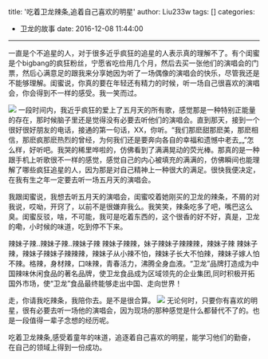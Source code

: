 title: '吃着卫龙辣条,追着自己喜欢的明星'
author: Liu233w
tags: []
categories:
  - 卫龙的故事
date: 2016-12-08 11:44:00
---
一直是个不追星的人，对于很多近乎疯狂的追星的人表示真的理解不了。有个闺蜜是个bigbang的疯狂粉丝，宁愿省吃俭用几个月，然后去买一张他们的演唱会的门票，然后心满意足的跟我来分享她因为听了一场偶像的演唱会的快乐，尽管我还是不能够理解。闺蜜说，你真的要在年轻还有精力的时候，听一场自己很喜欢的演唱会，你会得到不一样的感受。我一笑而过。
<!--more-->
<image src ="/img/16.jpg">
一段时间内，我近乎疯狂的爱上了五月天的所有歌，感觉那是一种特别正能量的存在，那时候脑子里还是觉得没有必要去听他们的演唱会。直到那天，接到一个很好很好朋友的电话，接通的第一句话，XX，你听。“我们那麽甜那麽美，那麽相信，那麽疯那麽热烈的曾经，为何我们还是要奔向各自的幸福和遗憾中老去„„”怎么样，好听吧。我哭的稀里哗啦的，仿佛看到了满满晃动的荧光棒。那真的是一种跟手机上听歌很不一样的感觉，感觉自己的内心被填充的满满的，仿佛瞬间也能理解了哪些疯狂追星的人，因为那是对自己精神上一种很大的满足。很快我便决定，在我有生之年一定要去听一场五月天的演唱会。

我跟闺蜜说，我想去听五月天的演唱会，闺蜜咬着她刚买的卫龙的辣条，不屑的对我说，哎呦，开窍了，以前不是很嫌弃我么。我笑笑，辣条吃多了吧，嘴巴这么臭。闺蜜反驳，啥，不可能，我可是吃着东西的，这个很香的好不好，真是，卫龙的嘞，小时候的味道，吃到停不下来。

辣妹子辣..辣妹子辣..辣妹子辣 辣妹子辣辣，妹子辣妹子辣辣辣，辣妹子辣 辣妹子辣，辣妹子辣妹子辣辣辣，辣妹子从小辣不怕，辣妹子长大不怕辣，辣妹子嫁人怕不辣。格辣，身材辣，口味辣，青春活力，沸腾全身血液。“卫龙”品牌打造成为中国辣味休闲食品的著名品牌，使卫龙食品成为区域领先的企业集团,同时积极开拓国外市场，使“卫龙”食品最终能够走出中国、走向世界！

走，你请我吃辣条，我陪你去。是不是很合算。
<image src ="/img/17.jpg">
无论何时，只要你有喜欢的明星，很有必要去听一场他的演唱会，因为现场的那种感觉是什么都替代不了的。也是一段值得一辈子念想的经历呢。 

吃着卫龙辣条,感受着童年的味道，追逐着自己喜欢的明星，能学习他们的勤奋，在自己的领域上得到一份成功。